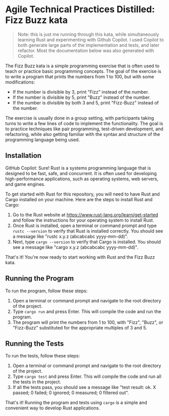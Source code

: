 # Agile Technical Practices Distilled: Fizz Buzz kata

> Note: this is just me running through this kata, while simultaneously learning Rust and experimenting with Github Copilot. I used Copilot to both generate large parts of the implementation and tests, and later refactor. Most the documentation below was also generated with Copilot.

The Fizz Buzz kata is a simple programming exercise that is often used to teach or practice basic programming concepts. The goal of the exercise is to write a program that prints the numbers from 1 to 100, but with some modifications:

- If the number is divisible by 3, print "Fizz" instead of the number.
- If the number is divisible by 5, print "Buzz" instead of the number.
- If the number is divisible by both 3 and 5, print "Fizz-Buzz" instead of the number.
  
The exercise is usually done in a group setting, with participants taking turns to write a few lines of code to implement the functionality. The goal is to practice techniques like pair programming, test-driven development, and refactoring, while also getting familiar with the syntax and structure of the programming language being used.

## Installation

GitHub Copilot: Sure! Rust is a systems programming language that is designed to be fast, safe, and concurrent. It is often used for developing high-performance applications, such as operating systems, web servers, and game engines.

To get started with Rust for this repository, you will need to have Rust and Cargo installed on your machine. Here are the steps to install Rust and Cargo:

1. Go to the Rust website at https://www.rust-lang.org/learn/get-started and follow the instructions for your operating system to install Rust.
2. Once Rust is installed, open a terminal or command prompt and type `rustc --version` to verify that Rust is installed correctly. You should see a message like "rustc x.y.z (abcabcabc yyyy-mm-dd)".
3. Next, type `cargo --version` to verify that Cargo is installed. You should see a message like "cargo x.y.z (abcabcabc yyyy-mm-dd)".

That's it! You're now ready to start working with Rust and the Fizz Buzz kata.

## Running the Program

To run the program, follow these steps:

1. Open a terminal or command prompt and navigate to the root directory of the project.
2. Type `cargo run` and press Enter. This will compile the code and run the program.
3. The program will print the numbers from 1 to 100, with "Fizz", "Buzz", or "Fizz-Buzz" substituted for the appropriate multiples of 3 and 5.

## Running the Tests

To run the tests, follow these steps:

1. Open a terminal or command prompt and navigate to the root directory of the project.
2. Type `cargo test` and press Enter. This will compile the code and run all the tests in the project.
3. If all the tests pass, you should see a message like "test result: ok. X passed; 0 failed; 0 ignored; 0 measured; 0 filtered out".

That's it! Running the program and tests using `cargo` is a simple and convenient way to develop Rust applications.

